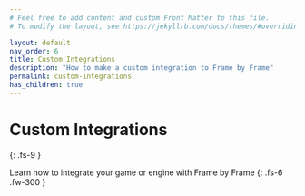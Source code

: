 ```yaml
---
# Feel free to add content and custom Front Matter to this file.
# To modify the layout, see https://jekyllrb.com/docs/themes/#overriding-theme-defaults

layout: default
nav_order: 6
title: Custom Integrations
description: "How to make a custom integration to Frame by Frame"
permalink: custom-integrations
has_children: true
---
```


# Custom Integrations
{: .fs-9 }

Learn how to integrate your game or engine with Frame by Frame
{: .fs-6 .fw-300 }